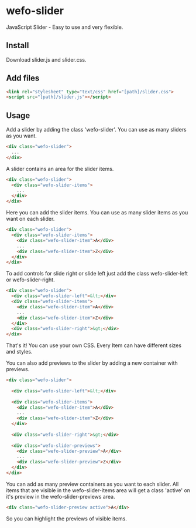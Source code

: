# wefo-slider
JavaScript Slider - Easy to use and very flexible.

## Install
Download slider.js and slider.css.

## Add files
```html
<link rel="stylesheet" type="text/css" href="[path]/slider.css">
<script src="[path]/slider.js"></script>
```

## Usage
Add a slider by adding the class 'wefo-slider'. You can use as many sliders as you want.
```html
<div class="wefo-slider">
  ...
</div>
```

A slider contains an area for the slider items.
```html
<div class="wefo-slider">
  <div class="wefo-slider-items">
    ...
  </div>
</div>
```

Here you can add the slider items. You can use as many slider items as you want on each slider.
```html
<div class="wefo-slider">
  <div class="wefo-slider-items">
    <div class="wefo-slider-item">A</div>
    ...
    <div class="wefo-slider-item">Z</div>
  </div>
</div>
```
To add controls for slide right or slide left just add the class wefo-slider-left or wefo-slider-right.
```html
<div class="wefo-slider">
  <div class="wefo-slider-left">&lt;</div>
  <div class="wefo-slider-items">
    <div class="wefo-slider-item">A</div>
    ...
    <div class="wefo-slider-item">Z</div>
  </div>
  <div class="wefo-slider-right">&gt;</div>
</div>
```
That's it! You can use your own CSS. Every Item can have different sizes and styles. 

You can also add previews to the slider by adding a new container with previews.
```html
<div class="wefo-slider">
  
  <div class="wefo-slider-left">&lt;</div>
  
  <div class="wefo-slider-items">
    <div class="wefo-slider-item">A</div>
    ...
    <div class="wefo-slider-item">Z</div>
  </div>
  
  <div class="wefo-slider-right">&gt;</div>
  
  <div class="wefo-slider-previews">
    <div class="wefo-slider-preview">A</div>
    ...
    <div class="wefo-slider-preview">Z</div>
  </div>
</div>
```
You can add as many preview containers as you want to each slider.
All items that are visible in the wefo-slider-items area will get a class 'active' on it's preview in the wefo-slider-previews area.
```html
<div class="wefo-slider-preview active">A</div>
```
So you can highlight the previews of visible items.

